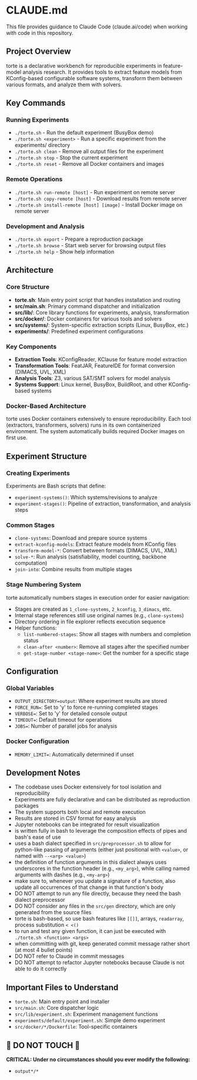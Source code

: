 # CLAUDE.md

This file provides guidance to Claude Code (claude.ai/code) when working with code in this repository.

## Project Overview

torte is a declarative workbench for reproducible experiments in feature-model analysis research. It provides tools to extract feature models from KConfig-based configurable software systems, transform them between various formats, and analyze them with solvers.

## Key Commands

### Running Experiments
- `./torte.sh` - Run the default experiment (BusyBox demo)
- `./torte.sh <experiment>` - Run a specific experiment from the experiments/ directory
- `./torte.sh clean` - Remove all output files for the experiment
- `./torte.sh stop` - Stop the current experiment
- `./torte.sh reset` - Remove all Docker containers and images

### Remote Operations
- `./torte.sh run-remote [host]` - Run experiment on remote server
- `./torte.sh copy-remote [host]` - Download results from remote server
- `./torte.sh install-remote [host] [image]` - Install Docker image on remote server

### Development and Analysis
- `./torte.sh export` - Prepare a reproduction package
- `./torte.sh browse` - Start web server for browsing output files
- `./torte.sh help` - Show help information

## Architecture

### Core Structure
- **torte.sh**: Main entry point script that handles installation and routing
- **src/main.sh**: Primary command dispatcher and initialization
- **src/lib/**: Core library functions for experiments, analysis, transformation
- **src/docker/**: Docker containers for various tools and solvers
- **src/systems/**: System-specific extraction scripts (Linux, BusyBox, etc.)
- **experiments/**: Predefined experiment configurations

### Key Components
- **Extraction Tools**: KConfigReader, KClause for feature model extraction
- **Transformation Tools**: FeatJAR, FeatureIDE for format conversion (DIMACS, UVL, XML)
- **Analysis Tools**: Z3, various SAT/SMT solvers for model analysis
- **Systems Support**: Linux kernel, BusyBox, BuildRoot, and other KConfig-based systems

### Docker-Based Architecture
torte uses Docker containers extensively to ensure reproducibility. Each tool (extractors, transformers, solvers) runs in its own containerized environment. The system automatically builds required Docker images on first use.

## Experiment Structure

### Creating Experiments
Experiments are Bash scripts that define:
- `experiment-systems()`: Which systems/revisions to analyze
- `experiment-stages()`: Pipeline of extraction, transformation, and analysis steps

### Common Stages
- `clone-systems`: Download and prepare source systems
- `extract-kconfig-models`: Extract feature models from KConfig files
- `transform-model-*`: Convert between formats (DIMACS, UVL, XML)
- `solve-*`: Run analysis (satisfiability, model counting, backbone computation)
- `join-into`: Combine results from multiple stages

### Stage Numbering System
torte automatically numbers stages in execution order for easier navigation:
- Stages are created as `1_clone-systems`, `2_kconfig`, `3_dimacs`, etc.
- Internal stage references still use original names (e.g., `clone-systems`)
- Directory ordering in file explorer reflects execution sequence
- Helper functions:
  - `list-numbered-stages`: Show all stages with numbers and completion status
  - `clean-after <number>`: Remove all stages after the specified number
  - `get-stage-number <stage-name>`: Get the number for a specific stage

## Configuration

### Global Variables
- `OUTPUT_DIRECTORY=output`: Where experiment results are stored
- `FORCE_RUN=`: Set to 'y' to force re-running completed stages
- `VERBOSE=`: Set to 'y' for detailed console output
- `TIMEOUT=`: Default timeout for operations
- `JOBS=`: Number of parallel jobs for analysis

### Docker Configuration
- `MEMORY_LIMIT=`: Automatically determined if unset

## Development Notes

- The codebase uses Docker extensively for tool isolation and reproducibility
- Experiments are fully declarative and can be distributed as reproduction packages  
- The system supports both local and remote execution
- Results are stored in CSV format for easy analysis
- Jupyter notebooks can be integrated for result visualization
- is written fully in bash to leverage the composition effects of pipes and bash's ease of use
- uses a bash dialect specified in `src/preprocessor.sh` to allow for python-like passing of arguments (either just positional with `<value>`, or named with `--<arg> <value>`)
- the definition of function arguments in this dialect always uses underscores in the function header (e.g., `<my_arg>`), while calling named arguments with dashes (e.g., `<my-arg>`)
- make sure to, whenever you update a signature of a function, also update all occurrences of that change in that function's body
- DO NOT attempt to run any file directly, because they need the bash dialect preprocessor
- DO NOT consider any files in the `src/gen` directory, which are only generated from the source files
- torte is bash-based, so use bash features like `[[]]`, arrays, `readarray`, process substitution `< <()`
- to run and test any given function, it can just be executed with `./torte.sh <function> <args>`
- when committing with git, keep generated commit message rather short (at most 4 bullet points)
- DO NOT refer to Claude in commit messages
- DO NOT attempt to refactor Jupyter notebooks because Claude is not able to do it correctly

## Important Files to Understand

- `torte.sh`: Main entry point and installer
- `src/main.sh`: Core dispatcher logic
- `src/lib/experiment.sh`: Experiment management functions
- `experiments/default/experiment.sh`: Simple demo experiment
- `src/docker/*/Dockerfile`: Tool-specific containers

## 🛑 DO NOT TOUCH 🛑

**CRITICAL: Under no circumstances should you ever modify the following:**

- `output*/*`